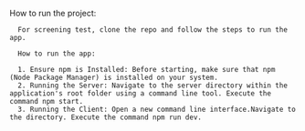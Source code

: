 How to run the project:

      For screening test, clone the repo and follow the steps to run the app.
      
      How to run the app:
      
      1. Ensure npm is Installed: Before starting, make sure that npm (Node Package Manager) is installed on your system.
      2. Running the Server: Navigate to the server directory within the application's root folder using a command line tool. Execute the command npm start.
      3. Running the Client: Open a new command line interface.Navigate to the directory. Execute the command npm run dev.
